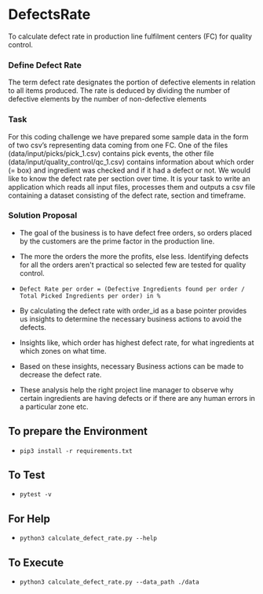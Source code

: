 # DefectsRate
To calculate defect rate in production line fulfilment centers (FC) for quality control.


### Define Defect Rate
The term defect rate designates the portion of defective elements in relation to all items produced. The rate is deduced by dividing the number of defective elements by the number of non-defective elements

### Task
For this coding challenge we have prepared some sample data in the form of two csv’s representing data coming from one FC. One of the files (data/input/picks/pick_1.csv)
contains pick events, the other file (data/input/quality_control/qc_1.csv) contains information about which order (= box) and ingredient was checked and if it had a defect or not. We would like to know the defect rate per section over time. It is your task to write an application which reads all input files, processes them and
outputs a csv file containing a dataset consisting of the defect rate, section and
timeframe.

### Solution Proposal
- The goal of the business is to have defect free orders, so orders placed by the customers are the prime factor in the production line. 

- The more the orders the more the profits, else less. Identifying defects for all the orders aren't practical so selected few are tested for quality control.

- `Defect Rate per order = (Defective Ingredients found per order / Total Picked Ingredients per order) in %`

- By calculating the defect rate with order_id as a base pointer provides us insights to determine the necessary business actions to avoid the defects. 

- Insights like, which order has highest defect rate, for what ingredients at which zones on what time.

- Based on these insights, necessary Business actions can be made to decrease the defect rate. 

- These analysis help the right project line manager to observe why certain ingredients are having defects or if there are any human errors in a particular zone etc.


## To prepare the Environment
- `pip3 install -r requirements.txt`

## To Test
- `pytest -v`

## For Help
- `python3 calculate_defect_rate.py --help`

## To Execute
- `python3 calculate_defect_rate.py --data_path ./data`
